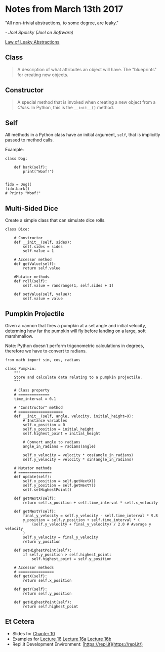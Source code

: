 # Notes from March 13th 2017
"All non-trivial abstractions, to some degree, are leaky."

<cite>- Joel Spolsky *(Joel on Software)*</cite>

[Law of Leaky Abstractions](https://www.joelonsoftware.com/2002/11/11/the-law-of-leaky-abstractions/)

## Class
>A description of what attributes an object will have. The "blueprints" for creating new objects.

## Constructor
>A special method that is invoked when creating a new object from a *Class*. In Python, this is the `__init__()` method.

## Self
All methods in a Python class have an initial argument, `self`, that is implicitly passed to method calls.

Example:

	class Dog:

		def bark(self):
			print("Woof!")
	
	
	fido = Dog()
	fido.bark()
	# Prints "Woof!"

## Multi-Sided Dice

Create a simple class that can simulate dice rolls.

    class Dice:

        # Constructor
        def __init__(self, sides):
            self.sides = sides
            self.value = 1

        # Accessor method
        def getValue(self):
            return self.value

        #Mutator methods
        def roll(self):
            self.value = randrange(1, self.sides + 1)

        def setValue(self, value):
            self.value = value

## Pumpkin Projectile

Given a cannon that fires a pumpkin at a set angle and initial velocity, determing how far the pumpkin will fly before landing on a large, soft marshmallow.

Note: Python doesn't perform trigonometric calculations in degrees, therefore we have to convert to radians.

    from math import sin, cos, radians

    class Pumpkin:
        """
        Store and calculate data relating to a pumpkin projectile.
        """

        # Class property
        # ==============
        time_interval = 0.1

        # "Constructor" method
        # ====================
        def __init__(self, angle, velocity, initial_height=0):
            # Instance variables
            self.x_position = 0
            self.y_position = initial_height
            self.highest_point = initial_height

            # Convert angle to radians
            angle_in_radians = radians(angle)

            self.x_velocity = velocity * cos(angle_in_radians)
            self.y_velocity = velocity * sin(angle_in_radians)

        # Mutator methods
        # ===============
        def update(self):
            self.x_position = self.getNextX()
            self.y_position = self.getNextY()
            self.setHighestPoint()

        def getNextX(self):
            return self.x_position + self.time_interval * self.x_velocity

        def getNextY(self):
            final_y_velocity = self.y_velocity - self.time_interval * 9.8
            y_position = self.y_position + self.time_interval * (
                (self.y_velocity + final_y_velocity) / 2.0 # Average y velocity
            )
            self.y_velocity = final_y_velocity
            return y_position

        def setHighestPoint(self):
            if self.y_position > self.highest_point:
                self.highest_point = self.y_position

        # Accessor methods
        # ================
        def getX(self):
            return self.x_position

        def getY(self):
            return self.y_position

        def getHighestPoint(self):
            return self.highest_point


## Et Cetera
* Slides for [Chapter 10](http://mcsp.wartburg.edu/zelle/python/ppics3/slides/Chapter10.pptx)
* Examples for [Lecture 16](../examples/lecture16.py) [Lecture 16a](../examples/lecture16a.py) [Lecture 16b](../examples/lecture16b.py)
* Repl.it Development Environment: [https://repl.it](https://repl.it/)